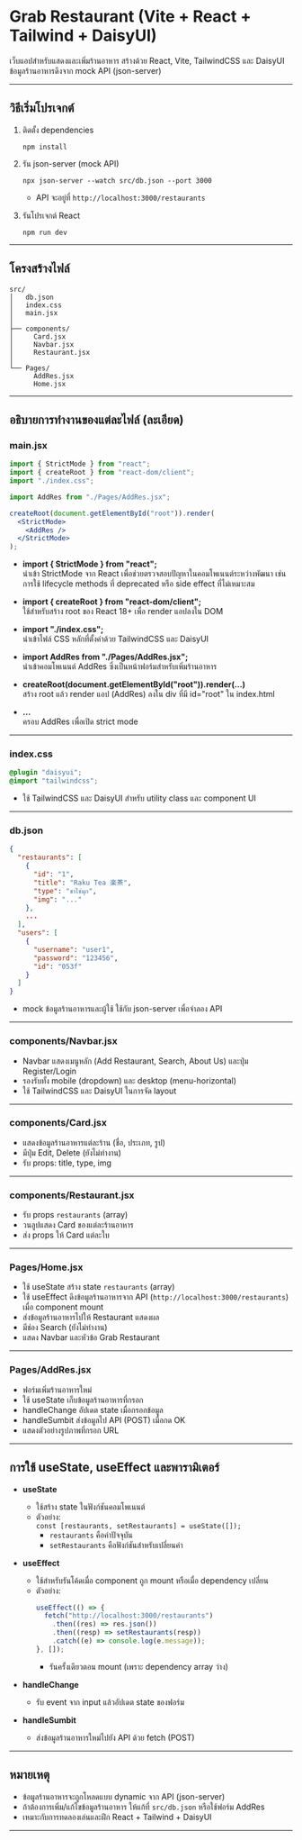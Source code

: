 # Grab Restaurant (Vite + React + Tailwind + DaisyUI)

เว็บแอปสำหรับแสดงและเพิ่มร้านอาหาร สร้างด้วย React, Vite, TailwindCSS และ DaisyUI  
ข้อมูลร้านอาหารดึงจาก mock API (json-server)

---

## วิธีเริ่มโปรเจกต์

1. ติดตั้ง dependencies  
   ```
   npm install
   ```

2. รัน json-server (mock API)  
   ```
   npx json-server --watch src/db.json --port 3000
   ```
   - API จะอยู่ที่ `http://localhost:3000/restaurants`

3. รันโปรเจกต์ React  
   ```
   npm run dev
   ```

---

## โครงสร้างไฟล์

```
src/
│   db.json
│   index.css
│   main.jsx
│
├── components/
│     Card.jsx
│     Navbar.jsx
│     Restaurant.jsx
│
└── Pages/
      AddRes.jsx
      Home.jsx
```

---

## อธิบายการทำงานของแต่ละไฟล์ (ละเอียด)

### main.jsx

```jsx
import { StrictMode } from "react";
import { createRoot } from "react-dom/client";
import "./index.css";

import AddRes from "./Pages/AddRes.jsx";

createRoot(document.getElementById("root")).render(
  <StrictMode>
    <AddRes />
  </StrictMode>
);
```
- **import { StrictMode } from "react";**  
  นำเข้า StrictMode จาก React เพื่อช่วยตรวจสอบปัญหาในคอมโพเนนต์ระหว่างพัฒนา เช่น การใช้ lifecycle methods ที่ deprecated หรือ side effect ที่ไม่เหมาะสม

- **import { createRoot } from "react-dom/client";**  
  ใช้สำหรับสร้าง root ของ React 18+ เพื่อ render แอปลงใน DOM

- **import "./index.css";**  
  นำเข้าไฟล์ CSS หลักที่ตั้งค่าด้วย TailwindCSS และ DaisyUI

- **import AddRes from "./Pages/AddRes.jsx";**  
  นำเข้าคอมโพเนนต์ AddRes ซึ่งเป็นหน้าฟอร์มสำหรับเพิ่มร้านอาหาร

- **createRoot(document.getElementById("root")).render(...)**  
  สร้าง root แล้ว render แอป (AddRes) ลงใน div ที่มี id="root" ใน index.html

- **<StrictMode>...</StrictMode>**  
  ครอบ AddRes เพื่อเปิด strict mode

---

### index.css

```css
@plugin "daisyui";
@import "tailwindcss";
```
- ใช้ TailwindCSS และ DaisyUI สำหรับ utility class และ component UI

---

### db.json

```json
{
  "restaurants": [
    {
      "id": "1",
      "title": "Raku Tea 楽茶",
      "type": "ชาไข่มุก",
      "img": "..."
    },
    ...
  ],
  "users": [
    {
      "username": "user1",
      "password": "123456",
      "id": "053f"
    }
  ]
}
```
- mock ข้อมูลร้านอาหารและผู้ใช้ ใช้กับ json-server เพื่อจำลอง API

---

### components/Navbar.jsx

- Navbar แสดงเมนูหลัก (Add Restaurant, Search, About Us) และปุ่ม Register/Login
- รองรับทั้ง mobile (dropdown) และ desktop (menu-horizontal)
- ใช้ TailwindCSS และ DaisyUI ในการจัด layout

---

### components/Card.jsx

- แสดงข้อมูลร้านอาหารแต่ละร้าน (ชื่อ, ประเภท, รูป)
- มีปุ่ม Edit, Delete (ยังไม่ทำงาน)
- รับ props: title, type, img

---

### components/Restaurant.jsx

- รับ props `restaurants` (array)
- วนลูปแสดง Card ของแต่ละร้านอาหาร
- ส่ง props ให้ Card แต่ละใบ

---

### Pages/Home.jsx

- ใช้ useState สร้าง state `restaurants` (array)
- ใช้ useEffect ดึงข้อมูลร้านอาหารจาก API (`http://localhost:3000/restaurants`) เมื่อ component mount
- ส่งข้อมูลร้านอาหารไปให้ Restaurant แสดงผล
- มีช่อง Search (ยังไม่ทำงาน)
- แสดง Navbar และหัวข้อ Grab Restaurant

---

### Pages/AddRes.jsx

- ฟอร์มเพิ่มร้านอาหารใหม่
- ใช้ useState เก็บข้อมูลร้านอาหารที่กรอก
- handleChange อัปเดต state เมื่อกรอกข้อมูล
- handleSumbit ส่งข้อมูลไป API (POST) เมื่อกด OK
- แสดงตัวอย่างรูปภาพที่กรอก URL

---

## การใช้ useState, useEffect และพารามิเตอร์

- **useState**  
  - ใช้สร้าง state ในฟังก์ชันคอมโพเนนต์
  - ตัวอย่าง:  
    `const [restaurants, setRestaurants] = useState([]);`
    - `restaurants` คือค่าปัจจุบัน
    - `setRestaurants` คือฟังก์ชันสำหรับเปลี่ยนค่า

- **useEffect**  
  - ใช้สำหรับรันโค้ดเมื่อ component ถูก mount หรือเมื่อ dependency เปลี่ยน
  - ตัวอย่าง:  
    ```js
    useEffect(() => {
      fetch("http://localhost:3000/restaurants")
        .then((res) => res.json())
        .then((resp) => setRestaurants(resp))
        .catch((e) => console.log(e.message));
    }, []);
    ```
    - รันครั้งเดียวตอน mount (เพราะ dependency array ว่าง)

- **handleChange**  
  - รับ event จาก input แล้วอัปเดต state ของฟอร์ม

- **handleSumbit**  
  - ส่งข้อมูลร้านอาหารใหม่ไปยัง API ด้วย fetch (POST)

---

## หมายเหตุ

- ข้อมูลร้านอาหารจะถูกโหลดแบบ dynamic จาก API (json-server)
- ถ้าต้องการเพิ่ม/แก้ไขข้อมูลร้านอาหาร ให้แก้ที่ `src/db.json` หรือใช้ฟอร์ม AddRes
- เหมาะกับการทดลองเล่นและฝึก React + Tailwind + DaisyUI

---